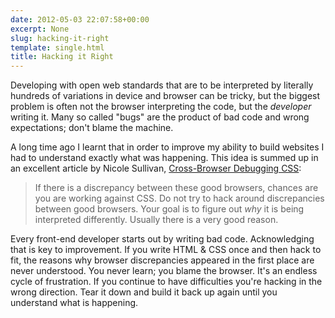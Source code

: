 ```yaml
---
date: 2012-05-03 22:07:58+00:00
excerpt: None
slug: hacking-it-right
template: single.html
title: Hacking it Right
---
```


Developing with open web standards that are to be interpreted by literally hundreds of variations in device and browser can be tricky, but the biggest problem is often not the browser interpreting the code, but the _developer_ writing it. Many so called "bugs" are the product of bad code and wrong expectations; don't blame the machine.

A long time ago I learnt that in order to improve my ability to build websites I had to understand exactly what was happening. This idea is summed up in an excellent article by Nicole Sullivan, [Cross-Browser Debugging CSS](http://www.stubbornella.org/content/2012/05/02/cross-browser-debugging-css/):

> If there is a discrepancy between these good browsers, chances are you are working against CSS. Do not try to hack around discrepancies between good browsers. Your goal is to figure out *why* it is being interpreted differently. Usually there is a very good reason.

Every front-end developer starts out by writing bad code. Acknowledging that is key to improvement. If you write HTML & CSS once and then hack to fit, the reasons why browser discrepancies appeared in the first place are never understood. You never learn; you blame the browser. It's an endless cycle of frustration. If you continue to have difficulties you're hacking in the wrong direction. Tear it down and build it back up again until you understand what is happening.

